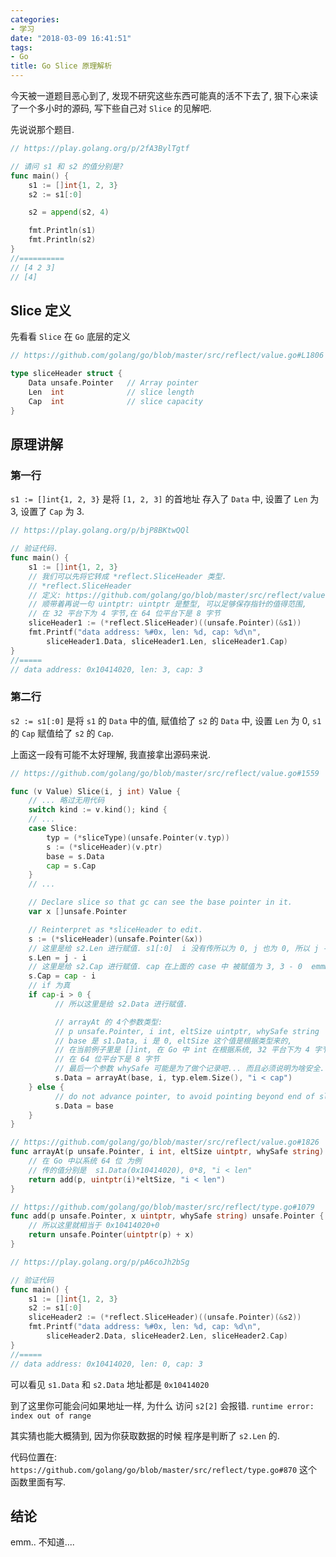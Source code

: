 ```yaml
---
categories:
- 学习
date: "2018-03-09 16:41:51"
tags:
- Go
title: Go Slice 原理解析
---
```


今天被一道题目恶心到了, 发现不研究这些东西可能真的活不下去了, 狠下心来读了一个多小时的源码, 写下些自己对 `Slice` 的见解吧.

先说说那个题目.

```go
// https://play.golang.org/p/2fA3BylTgtf

// 请问 s1 和 s2 的值分别是?
func main() {
    s1 := []int{1, 2, 3}
    s2 := s1[:0]

    s2 = append(s2, 4)

    fmt.Println(s1)
    fmt.Println(s2)
}
//==========
// [4 2 3]
// [4]
```

<!-- more -->

## Slice 定义

先看看 `Slice` 在 `Go` 底层的定义

```go
// https://github.com/golang/go/blob/master/src/reflect/value.go#L1806

type sliceHeader struct {
    Data unsafe.Pointer   // Array pointer
    Len  int              // slice length
    Cap  int              // slice capacity
}
```

## 原理讲解

### 第一行

`s1 := []int{1, 2, 3}` 是将 `[1, 2, 3]` 的首地址 存入了 `Data` 中,
设置了 `Len` 为 3, 设置了 `Cap` 为 3.

```go
// https://play.golang.org/p/bjP8BKtwQQl

// 验证代码.
func main() {
    s1 := []int{1, 2, 3}
    // 我们可以先将它转成 *reflect.SliceHeader 类型.
    // *reflect.SliceHeader
    // 定义: https://github.com/golang/go/blob/master/src/reflect/value.go#L1800
    // 顺带着再说一句 uintptr: uintptr 是整型, 可以足够保存指针的值得范围,
    // 在 32 平台下为 4 字节,在 64 位平台下是 8 字节
    sliceHeader1 := (*reflect.SliceHeader)((unsafe.Pointer)(&s1))
    fmt.Printf("data address: %#0x, len: %d, cap: %d\n",
        sliceHeader1.Data, sliceHeader1.Len, sliceHeader1.Cap)
}
//=====
// data address: 0x10414020, len: 3, cap: 3
```

### 第二行

`s2 := s1[:0]` 是将 `s1` 的 `Data` 中的值, 赋值给了 `s2` 的 `Data` 中,
设置 `Len` 为 0, `s1` 的 `Cap` 赋值给了 `s2` 的 `Cap`.

上面这一段有可能不太好理解, 我直接拿出源码来说.

```go
// https://github.com/golang/go/blob/master/src/reflect/value.go#1559

func (v Value) Slice(i, j int) Value {
    // ... 略过无用代码
    switch kind := v.kind(); kind {
    // ...
    case Slice:
        typ = (*sliceType)(unsafe.Pointer(v.typ))
        s := (*sliceHeader)(v.ptr)
        base = s.Data
        cap = s.Cap
    }
    // ...

    // Declare slice so that gc can see the base pointer in it.
    var x []unsafe.Pointer

    // Reinterpret as *sliceHeader to edit.
    s := (*sliceHeader)(unsafe.Pointer(&x))
    // 这里是给 s2.Len 进行赋值. s1[:0]  i 没有传所以为 0, j 也为 0, 所以 j - i ...
    s.Len = j - i
    // 这里是给 s2.Cap 进行赋值. cap 在上面的 case 中 被赋值为 3, 3 - 0  emmm...
    s.Cap = cap - i
    // if 为真
    if cap-i > 0 {
          // 所以这里是给 s2.Data 进行赋值.

          // arrayAt 的 4个参数类型:
          // p unsafe.Pointer, i int, eltSize uintptr, whySafe string
          // base 是 s1.Data, i 是 0, eltSize 这个值是根据类型来的,
          // 在当前例子里是 []int, 在 Go 中 int 在根据系统, 32 平台下为 4 字节,
          // 在 64 位平台下是 8 字节
          // 最后一个参数 whySafe 可能是为了做个记录吧... 而且必须说明为啥安全...
          s.Data = arrayAt(base, i, typ.elem.Size(), "i < cap")
    } else {
          // do not advance pointer, to avoid pointing beyond end of slice
          s.Data = base
    }
}

// https://github.com/golang/go/blob/master/src/reflect/value.go#1826
func arrayAt(p unsafe.Pointer, i int, eltSize uintptr, whySafe string) unsafe.Pointer {
    // 在 Go 中以系统 64 位 为例
    // 传的值分别是  s1.Data(0x10414020), 0*8, "i < len"
    return add(p, uintptr(i)*eltSize, "i < len")
}

// https://github.com/golang/go/blob/master/src/reflect/type.go#1079
func add(p unsafe.Pointer, x uintptr, whySafe string) unsafe.Pointer {
    // 所以这里就相当于 0x10414020+0
    return unsafe.Pointer(uintptr(p) + x)
}
```

```go
// https://play.golang.org/p/pA6coJh2bSg

// 验证代码
func main() {
    s1 := []int{1, 2, 3}
    s2 := s1[:0]
    sliceHeader2 := (*reflect.SliceHeader)((unsafe.Pointer)(&s2))
    fmt.Printf("data address: %#0x, len: %d, cap: %d\n",
        sliceHeader2.Data, sliceHeader2.Len, sliceHeader2.Cap)
}
//=====
// data address: 0x10414020, len: 0, cap: 3
```

可以看见 `s1.Data` 和 `s2.Data` 地址都是 `0x10414020`

到了这里你可能会问如果地址一样, 为什么 访问 `s2[2]` 会报错. `runtime error: index out of range`

其实猜也能大概猜到, 因为你获取数据的时候 程序是判断了 `s2.Len` 的.

代码位置在: `https://github.com/golang/go/blob/master/src/reflect/type.go#870`
这个函数里面有写.

## 结论

emm.. 不知道....  
